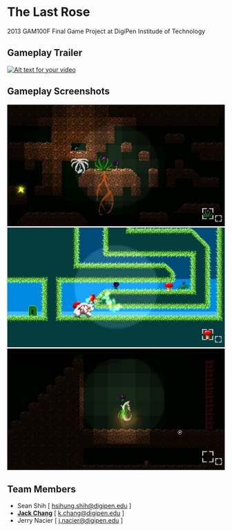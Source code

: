 # The Last Rose

2013 GAM100F Final Game Project at DigiPen Institude of Technology

## Gameplay Trailer
[![Alt text for your video](http://img.youtube.com/vi/yTj--7ObBLw/0.jpg)](https://youtu.be/yTj--7ObBLw)

## Gameplay Screenshots
![Gameplay Screenshot 1](/screenshots/screen1.jpg?raw=true)  
![Gameplay Screenshot 2](/screenshots/screen2.jpg?raw=true)  
![Gameplay Screenshot 3](/screenshots/screen3.jpg?raw=true)

## Team Members
+ Sean Shih [ <hsihung.shih@digipen.edu> ]
+ **[Jack Chang]** [ <k.chang@digipen.edu> ]
+ Jerry Nacier [ <j.nacier@digipen.edu> ]

[Jack Chang]: https://about.me/wei0831
